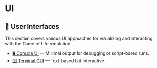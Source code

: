 # UI

## 🎨 User Interfaces

This section covers various UI approaches for visualizing and interacting with
the Game of Life simulation.

- [🖥️ Console UI](console) — Minimal output for debugging or script-based runs.
- [🪟 Terminal.GUI](terminal-gui) — Text-based but interactive.
